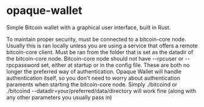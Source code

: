 # opaque-wallet

Simple Bitcoin wallet with a graphical user interface, built in Rust.

To maintain proper security, must be connected to a bitcoin-core node. Usually this is ran locally unless you are using a service that offers a remote bitcoin-core client.
Must be ran from the folder that is set as the datadir of the bitcoin-core node.
Bitcoin-core node should not have --rpcuser or --rpcpassword set, either at startup or in the config file.
These are both no longer the preferred way of authentication. Opaque Wallet will handle authentication itself, so you don't need to worry about authentication paraments when starting the bitcoin-core node.
Simply ./bitcoind or ./bitcoind --datadir=your/preferred/data/directory will work fine (along with any other parameters you usually pass in)
